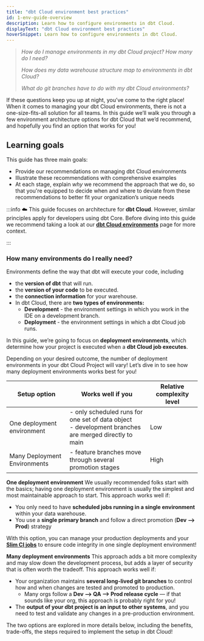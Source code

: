 ```yaml
---
title: "dbt Cloud environment best practices"
id: 1-env-guide-overview
description: Learn how to configure environments in dbt Cloud.
displayText: "dbt Cloud environment best practices"
hoverSnippet: Learn how to configure environments in dbt Cloud.
---
```


> *How do I manage environments in my dbt Cloud project? How many do I need?*
>
> *How does my data warehouse structure map to environments in dbt Cloud?*
>
> *What do git branches have to do with my dbt Cloud environments?*
>

If these questions keep you up at night, you’ve come to the right place! When it comes to managing your dbt Cloud environments, there is not a one-size-fits-all solution for all teams. In this guide we’ll walk you through a few environment architecture options for dbt Cloud that we’d recommend, and hopefully you find an option that works for you!

## Learning goals

This guide has three main goals:

- Provide our recommendations on managing dbt Cloud environments
- Illustrate these recommendations with comprehensive examples
- At each stage, explain *why* we recommend the approach that we do, so that you're equipped to decide when and where to deviate from these recommendations to better fit your organization’s unique needs

:::info
☁️ This guide focuses on architecture for **dbt Cloud**. However, similar principles apply for developers using dbt Core. Before diving into this guide we recommend taking a look at our **[dbt Cloud environments](docs/collaborate/environments/dbt-cloud-environments)** page for more context.

:::

### How many environments do I really need?

Environments define the way that dbt will execute your code, including

- the **version of dbt** that will run.
- the **version of your code** to be executed.
- the **connection information** for your warehouse.
- In dbt Cloud, there are **two types of environments:**
  - **Development** - the environment settings in which you work in the IDE on a development branch.
  - **Deployment** - the environment settings in which a dbt Cloud job runs.

In this guide, we’re going to focus on **deployment environments**, which determine how your project is executed when a **dbt Cloud job executes**.

Depending on your desired outcome, the number of deployment environments in your dbt Cloud Project will vary! Let’s dive in to see how many deployment environments works best for you!

| Setup option | Works well if you | Relative complexity level  |
| --- | --- | --- |
| One deployment environment | - only scheduled runs for one set of data object<br>- development branches are merged directly to main | Low |
| Many Deployment Environments | - feature branches move through several promotion stages | High |

**One deployment environment** We usually recommended folks start with the basics; having one deployment environment is usually the simplest and most maintainable approach to start. This approach works well if:

- You only need to have **scheduled jobs running in a single environment** within your data warehouse.
- You use a **single primary branch** and follow a direct promotion (**Dev —> Prod**) strategy

With this option, you can manage your production deployments and your **[Slim CI jobs](docs/deploy/cloud-ci-job)** to ensure code integrity in one single deployment environment!

**Many deployment environments** This approach adds a bit more complexity and may slow down the development process, but adds a layer of security that is often worth the tradeoff. This approach works well if:

- Your organization maintains **several long-lived git branches** to control how and when changes are tested and promoted to production.
  - Many orgs follow a **Dev —> QA —>  Prod release cycle** — if that sounds like your org, this approach is probably right for you!
- The **output of your dbt project is an input to other systems**, and you need to test and validate any changes in a pre-production environment.

The two options are explored in more details below, including the benefits, trade-offs, the steps required to implement the setup in dbt Cloud!

